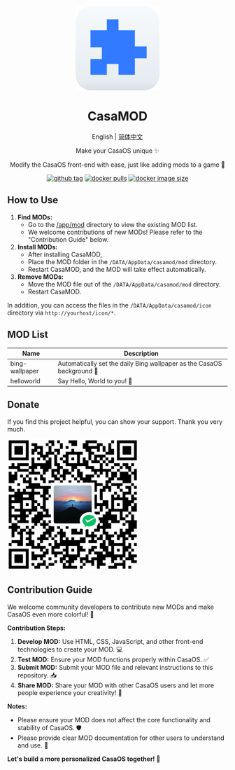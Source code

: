 <div align="center">

![logo](img/icon.png)

# CasaMOD

English | [简体中文](/README_CN.md)

Make your CasaOS unique ✨

Modify the CasaOS front-end with ease, just like adding mods to a game 🎨


[![github tag][gitHub-tag-image]][github-url] [![docker pulls][docker-pulls-image]][docker-url] [![docker image size][docker-image-size-image]][docker-url]

[gitHub-tag-image]: https://img.shields.io/github/v/tag/Cp0204/casamod
[docker-pulls-image]: https://img.shields.io/docker/pulls/cp0204/casamod
[docker-image-size-image]: https://img.shields.io/docker/image-size/cp0204/casamod
[github-url]: https://github.com/Cp0204/casamod
[docker-url]: https://hub.docker.com/r/cp0204/casamod

</div>

## How to Use

1. **Find MODs:**
    *   Go to the [/app/mod](/app/mod) directory to view the existing MOD list.
    *   We welcome contributions of new MODs! Please refer to the "Contribution Guide" below.
2. **Install MODs:**
    *   After installing CasaMOD,
    *   Place the MOD folder in the `/DATA/AppData/casamod/mod` directory.
    *   Restart CasaMOD, and the MOD will take effect automatically.
3. **Remove MODs:**
    *   Move the MOD file out of the `/DATA/AppData/casamod/mod` directory.
    *   Restart CasaMOD.

In addition, you can access the files in the `/DATA/AppData/casamod/icon` directory via `http://yourhost/icon/*`.

## MOD List

| Name        | Description                                     |
| ------------- | ----------------------------------------- |
| bing-wallpaper | Automatically set the daily Bing wallpaper as the CasaOS background 🌇  |
| helloworld    | Say Hello, World to you! 👋                   |

## Donate

If you find this project helpful, you can show your support. Thank you very much.

![WeChatPay](/img/wechat_pay_qrcode.png)

## Contribution Guide

We welcome community developers to contribute new MODs and make CasaOS even more colorful! 💖

**Contribution Steps:**

1. **Develop MOD:** Use HTML, CSS, JavaScript, and other front-end technologies to create your MOD. 💻
2. **Test MOD:** Ensure your MOD functions properly within CasaOS. ✅
3. **Submit MOD:** Submit your MOD file and relevant instructions to this repository. 📥
4. **Share MOD:** Share your MOD with other CasaOS users and let more people experience your creativity! 🎉

**Notes:**

*   Please ensure your MOD does not affect the core functionality and stability of CasaOS. 🛡️
*   Please provide clear MOD documentation for other users to understand and use. 📖

**Let's build a more personalized CasaOS together! 🚀**




